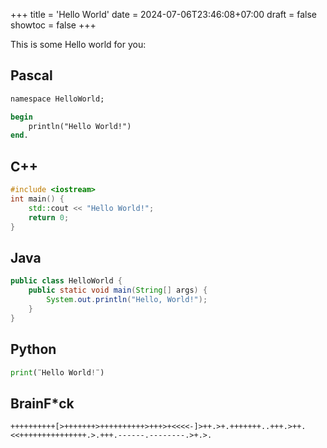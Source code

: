 +++
title = 'Hello World'
date = 2024-07-06T23:46:08+07:00
draft = false
showtoc = false
+++

This is some Hello world for you:

## Pascal
``` Pascal
namespace HelloWorld;

begin
    println("Hello World!")
end.

```

## C++
``` C++
#include <iostream>
int main() {
    std::cout << "Hello World!";
    return 0;
}
```

## Java
``` Java
public class HelloWorld {
    public static void main(String[] args) {
        System.out.println("Hello, World!");
    }
}
```

## Python
``` python
print(¨Hello World!¨)
```

## BrainF*ck
``` brainfuck
++++++++++[>+++++++>++++++++++>+++>+<<<<-]>++.>+.+++++++..+++.>++.<<+++++++++++++++.>.+++.------.--------.>+.>.
```